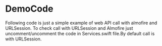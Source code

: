 # DemoCode

Following code is just a simple example of web API call with almofire and URLSession.
To check call with URLSession and Almofire just uncomment/uncomment the code in Services.swift file.By default call is with URLSession.
